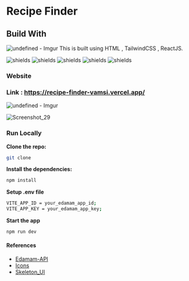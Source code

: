 # Recipe Finder

## Build With
![undefined - Imgur](https://github.com/user-attachments/assets/48b76217-f0c0-4aae-8d79-5daad8a3cff4)
This is built using HTML , TailwindCSS , ReactJS.



![shields](https://img.shields.io/badge/HTML5-E34F26?style=for-the-badge&logo=html5&logoColor=white)
![shields](https://img.shields.io/badge/Tailwind_CSS-38B2AC?style=for-the-badge&logo=tailwind-css&logoColor=white)
![shields](https://img.shields.io/badge/React-20232A?style=for-the-badge&logo=react&logoColor=61DAFB)
![shields](https://img.shields.io/badge/React_Router-CA4245?style=for-the-badge&logo=react-router&logoColor=white)
![shields](https://img.shields.io/badge/Vercel-000000?style=for-the-badge&logo=vercel&logoColor=white)

### Website


### Link : <https://recipe-finder-vamsi.vercel.app/>
![undefined - Imgur](https://github.com/user-attachments/assets/48b76217-f0c0-4aae-8d79-5daad8a3cff4)



![Screenshot_29](https://github.com/VamsiEdara/recipe-finder/assets/96575839/e0174128-d301-453b-a1fd-fd7a9c8e8c3e)



### Run Locally 


**Clone the repo:**

```bash
git clone
```

**Install the dependencies:**

```bash
npm install
```

**Setup .env file**

```bash
VITE_APP_ID = your_edamam_app_id;
VITE_APP_KEY = your_edamam_app_key;
```

**Start the app**

```bash
npm run dev
```


#### References 

- [Edamam-API](https://www.edamam.com/)
- [Icons](https://lucide.dev/)
- [Skeleton_UI ](https://daisyui.com/components/skeleton/)
